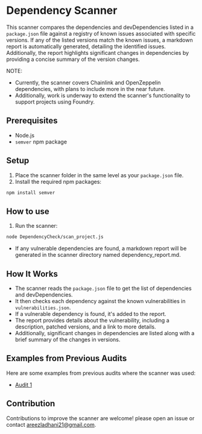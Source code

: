 # Dependency Scanner

This scanner compares the dependencies and devDependencies listed in a `package.json` file against a registry of known issues associated with specific versions. If any of the listed versions match the known issues, a markdown report is automatically generated, detailing the identified issues. Additionally, the report highlights significant changes in dependencies by providing a concise summary of the version changes. 

NOTE: 
- Currently, the scanner covers Chainlink and OpenZeppelin dependencies, with plans to include more in the near future.
- Additionally, work is underway to extend the scanner's functionality to support projects using Foundry.

## Prerequisites

- Node.js
- `semver` npm package

## Setup

1. Place the scanner folder in the same level as your `package.json` file.
2. Install the required npm packages:

```bash
npm install semver
```

## How to use

1. Run the scanner:

```bash
node DependencyCheck/scan_project.js
```

- If any vulnerable dependencies are found, a markdown report will be generated in the scanner directory named dependency_report.md.

## How It Works

- The scanner reads the `package.json` file to get the list of dependencies and devDependencies.
- It then checks each dependency against the known vulnerabilities in `vulnerabilities.json`.
- If a vulnerable dependency is found, it's added to the report.
- The report provides details about the vulnerability, including a description, patched versions, and a link to more details.
- Additionally, significant changes in dependencies are listed along with a brief summary of the changes in versions.

## Examples from Previous Audits

Here are some examples from previous audits where the scanner was used:

- [Audit 1 ](https://github.com/areezladhani/DependencyCheck/blob/main/reports/Audit1.md)

## Contribution

Contributions to improve the scanner are welcome! please open an issue or contact areezladhani21@gmail.com.
